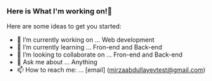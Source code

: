 ### Here is What I'm working on!👋


Here are some ideas to get you started:

- 🔭 I’m currently working on ... Web development
- 🌱 I’m currently learning ... Fron-end and Back-end
- 👯 I’m looking to collaborate on ... Fron-end and Back-end
- 💬 Ask me about ... Anything
- 📫 How to reach me: ... [email] (mirzaabdullayevtest@gmail.com)
